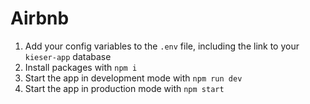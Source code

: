 # Airbnb

1. Add your config variables to the `.env` file, including the link to your `kieser-app` database
1. Install packages with `npm i`
1. Start the app in development mode with `npm run dev`
1. Start the app in production mode with `npm start`
